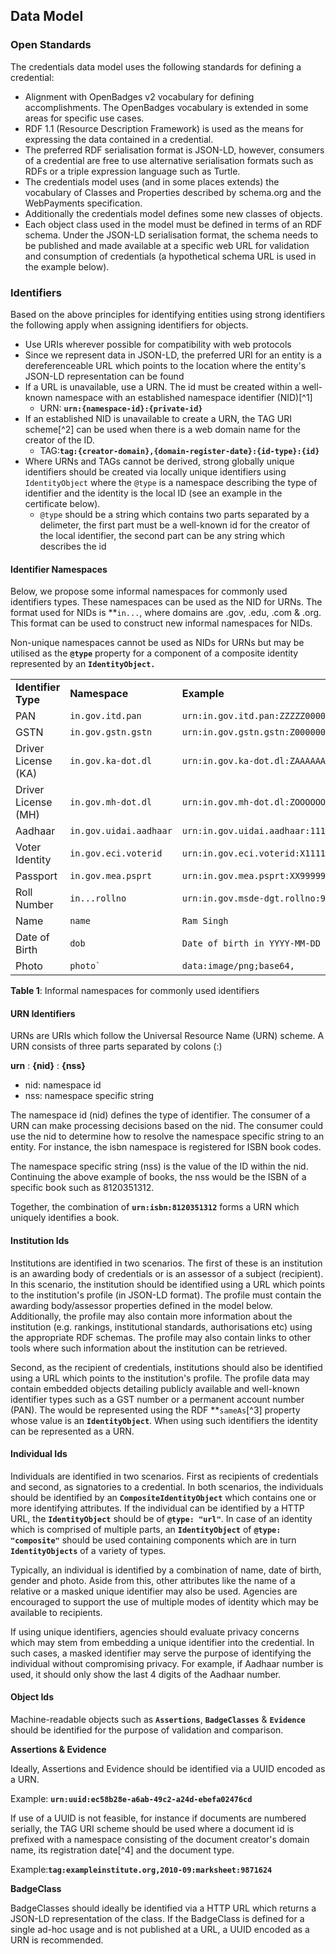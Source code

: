 ## Data Model

### Open Standards

The credentials data model uses the following standards for defining a credential:

*   Alignment with OpenBadges v2 vocabulary for defining accomplishments. The OpenBadges vocabulary is extended in some areas for 
specific use cases.
*   RDF 1.1 (Resource Description Framework) is used as the means for expressing the data contained in a credential.
*   The preferred RDF serialisation format is JSON-LD, however, consumers of a credential are free to use alternative serialisation 
formats such as RDFs or a triple expression language such as Turtle.
*   The credentials model uses (and in some places extends) the vocabulary of Classes and Properties described by schema.org and the 
WebPayments specification.
*   Additionally the credentials model defines some new classes of objects.
*   Each object class used in the model must be defined in terms of an RDF schema. Under the JSON-LD serialisation format, the schema 
needs to be published and made available at a specific web URL for validation and consumption of credentials (a hypothetical schema 
URL is used in the example below).


### Identifiers

Based on the above principles for identifying entities using strong identifiers the following apply when assigning identifiers for
objects.

*   Use URIs wherever possible for compatibility with web protocols
*   Since we represent data in JSON-LD, the preferred URI for an entity is a dereferenceable URL which points to the location where
the entity's JSON-LD representation can be found
*   If a URL is unavailable, use a URN. The id must be created within a well-known namespace with an established namespace identifier
(NID)[^1]
    *   URN: **`urn:{namespace-id}:{private-id}`**
*   If an established NID is unavailable to create a URN, the TAG URI scheme[^2] can be used when there is a web domain name for the 
creator of the ID.
    *   TAG:**`tag:{creator-domain},{domain-register-date}:{id-type}:{id}`**
*   Where URNs and TAGs cannot be derived, strong globally unique identifiers should be created via locally unique identifiers using 
`IdentityObject` where the `@type` is a namespace describing the type of identifier and the identity is the local ID (see an example 
in the certificate below).
    *   `@type` should be a string which contains two parts separated by a delimeter, the first part must be a well-known id for the
    creator of the local identifier, the second part can be any string which describes the id


#### Identifier Namespaces

Below, we propose some informal namespaces for commonly used identifiers types. These namespaces can be used as the NID for URNs. 
The format used for NIDs is **<code>in.<domain>.<id-creator>.<id-type></code></strong>, where domains are .gov, .edu, .com & .org. 
This format can be used to construct new informal namespaces for NIDs.

Non-unique namespaces cannot be used as NIDs for URNs but may be utilised as the **`@type`** property for a 
component of a composite identity represented by an **`IdentityObject.`**

<table>
  <tr>
   <td><strong>Identifier Type</strong></td>
   <td><strong>Namespace</strong></td>
   <td><strong>Example</strong></td>
  </tr>
  <tr>
   <td>PAN</td>
   <td><code>in.gov.itd.pan</code></td>
   <td><code>urn:in.gov.itd.pan:ZZZZZ00000</code></td>
  </tr>
  <tr>
   <td>GSTN</td>
   <td><code>in.gov.gstn.gstn</code></td>
   <td><code>urn:in.gov.gstn.gstn:Z00000000000001</code></td>
  </tr>
  <tr>
   <td>Driver License (KA)</td>
   <td><code>in.gov.ka-dot.dl</code></td>
   <td><code>urn:in.gov.ka-dot.dl:ZAAAAAAAAAAAAB</code></td>
  </tr>
  <tr>
   <td>Driver License (MH)</td>
   <td><code>in.gov.mh-dot.dl</code></td>
   <td><code>urn:in.gov.mh-dot.dl:ZOOOOOOOOOOOAB</code></td>
  </tr>
  <tr>
   <td>Aadhaar</td>
   <td><code>in.gov.uidai.aadhaar</code></td>
   <td><code>urn:in.gov.uidai.aadhaar:11111111111</code></td>
  </tr>
  <tr>
   <td>Voter Identity</td>
   <td><code>in.gov.eci.voterid</code></td>
   <td><code>urn:in.gov.eci.voterid:X11111111X</code></td>
  </tr>
  <tr>
   <td>Passport</td>
   <td><code>in.gov.mea.psprt</code></td>
   <td><code>urn:in.gov.mea.psprt:XX99999999</code></td>
  </tr>
  <tr>
   <td>Roll Number</td>
   <td><code>in.<dom>.<iss>.rollno</code></td>
   <td><code>urn:in.gov.msde-dgt.rollno:999999999</code></td>
  </tr>
  <tr>
   <td>Name</td>
   <td><code>name</code></td>
   <td><code>Ram Singh</code></td>
  </tr>
  <tr>
   <td>Date of Birth</td>
   <td><code>dob</code></td>
   <td><code>Date of birth in YYYY-MM-DD format`</code></td>
  </tr>
  <tr>
   <td>Photo</td>
   <td><code>photo`</td>
   <td><code>data:image/png;base64,<base64 encoded></code></td>
  </tr>
</table>

**Table 1**:  Informal namespaces for commonly used identifiers


#### URN Identifiers

URNs are URIs which follow the Universal Resource Name (URN) scheme. A URN consists of three parts separated by colons (:)

**urn**  :		**{nid}**  :		**{nss}**

* nid: namespace id	
* nss: namespace specific string

The namespace id (nid) defines the type of identifier. The consumer of a URN can make processing decisions based on the nid. The 
consumer could use the nid to determine how to resolve the namespace specific string to an entity. For instance, the isbn namespace 
is registered for ISBN book codes.

The namespace specific string (nss) is the value of the ID within the nid. Continuing the above example of books, the nss would be 
the ISBN of a specific book such as 8120351312. 

Together, the combination of **`urn:isbn:8120351312`** forms a URN which uniquely identifies a book.


#### Institution Ids

Institutions are identified in two scenarios. The first of these is an institution is an awarding body of credentials or is an assessor 
of a subject (recipient). In this scenario, the institution should be identified using a URL which points to the institution's profile 
(in JSON-LD format). The profile must contain the awarding body/assessor properties defined in the model below. Additionally, the 
profile may also contain more information about the institution (e.g. rankings, institutional standards, authorisations etc) using the 
appropriate RDF schemas. The profile may also contain links to other tools where such information about the institution can be retrieved.

Second, as the recipient of credentials, institutions should also be identified using a URL which points to the institution's profile. 
The profile data may contain embedded objects detailing publicly available and well-known identifier types such as a GST number or a 
permanent account number (PAN). The would be represented using the RDF **<code>sameAs</code></strong>[^3] property whose value is an 
**`IdentityObject`**. When using such identifiers the identity can be represented as a URN.


#### Individual Ids

Individuals are identified in two scenarios. First as recipients of credentials and second, as signatories to a credential. In both 
scenarios, the individuals should be identified by an **`CompositeIdentityObject`** which contains one or more identifying
attributes. If the individual can be identified by a HTTP URL, the **`IdentityObject`** should be of **`@type: "url"`**. In case of 
an identity which is comprised of multiple parts, an **`IdentityObject`** of **`@type: "composite"`** should be used containing 
components which are in turn **`IdentityObjects`** of a variety of types. 

Typically, an individual is identified by a combination of name, date of birth, gender and photo. Aside from this, other attributes 
like the name of a relative or a masked unique identifier may also be used. Agencies are encouraged to support the use of multiple 
modes of identity which may be available to recipients. 

If using unique identifiers, agencies should evaluate privacy concerns which may stem from embedding a unique identifier into the 
credential. In such cases, a masked identifier may serve the purpose of identifying the individual without compromising privacy.
For example, if Aadhaar number is used, it should only show the last 4 digits of the Aadhaar number.


#### Object Ids

Machine-readable objects such as **`Assertions`**, **`BadgeClasses`** & **`Evidence`** should be identified for the purpose of 
validation and comparison. 

**Assertions & Evidence**

Ideally, Assertions and Evidence should be identified via a UUID encoded as a URN. 

Example: **`urn:uuid:ec58b28e-a6ab-49c2-a24d-ebefa02476cd`**

If use of a UUID is not feasible, for instance if documents are numbered serially, the TAG URI scheme should be used where a document 
id is prefixed with a namespace consisting of the document creator's domain name, its registration date[^4] and the document type.

Example:**`tag:exampleinstitute.org,2010-09:marksheet:9871624`**

**BadgeClass**

BadgeClasses should ideally be identified via a HTTP URL which returns a JSON-LD representation of the class. If the BadgeClass is 
defined for a single ad-hoc usage and is not published at a URL, a UUID encoded as a URN is recommended.  



